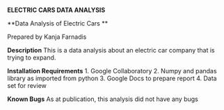 
**ELECTRIC CARS DATA ANALYSIS**

**Data Analysis of Electric Cars **


Prepared by Kanja Farnadis

**Description**
This is a data analysis about an electric car company that is trying to expand. 

**Installation Requirements**
    1. Google Collaboratory
    2. Numpy and pandas library as imported from python
    3. Google Docs to prepare report
    4. Data set for review
  
  
  
**Known Bugs**
As at publication, this analysis did not have any bugs
    
